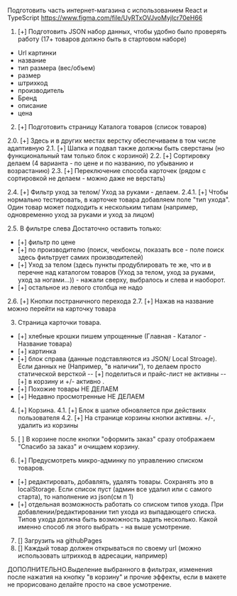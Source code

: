 Подготовить часть интернет-магазина с использованием React и TypeScript
https://www.figma.com/file/UyRTxOVJvoMyjlcr70eH66

1. [+] Подготовить JSON набор данных, чтобы удобно было проверять работу (17+ товаров должно быть в стартовом наборе)

- Url картинки
- название
- тип размера (вес/объем)
- размер
- штрихкод
- производитель
- Бренд
- описание
- цена

2. [+] Подготовить страницу Каталога товаров (список товаров)

2.0. [+] Здесь и в других местах верстку обеспечиваем в том числе адаптивную
2.1. [+] Шапка и подвал также должны быть сверстаны (но функциональный там только блок с корзиной)
2.2. [+] Сортировку делаем (4 варианта - по цене и по названию, по убыванию и возрастанию)
2.3. [+] Переключение способа карточек (рядом с сортировкой не делаем - можно даже не верстать)

2.4. [+] Фильтр уход за телом/ Уход за руками - делаем.
2.4.1. [+] Чтобы нормально тестировать, в карточке товара добавляем поле "тип ухода". Один товар может подходить к нескольким типам (например, одновременно уход за руками и уход за лицом)

2.5. В фильтре слева Достаточно оставить только:
- [+] фильтр по цене
- [+] по производителю (поиск, чекбоксы, показать все - поле поиск здесь фильтрует самих производителей)
- [+] Уход за телом (здесь пункты продублировать те же, что и в перечне над каталогом товаров (Уход за телом, уход за руками, уход за ногами...)) - нажали сверху, выбралось и слева и наоборот.
- [+] остальное из левого столбца не надо

2.6. [+] Кнопки постраничного перехода
2.7. [+] Нажав на название можно перейти на карточку товара

3. Страница карточки товара.
- [+] хлебные крошки пишем упрощенные (Главная - Каталог - Название товара)
- [+] картинка
- [+] блок справа (данные подставляются из JSON/ Local Stroage). Если данных не (Например, "в наличии"), то делаем просто статической версткой
  -- [+] поделиться и прайс-лист не активны
  -- [+] в корзину и +/- активно .
- [+] Похожие товары НЕ ДЕЛАЕМ
- [+] Недавно просмотренные НЕ ДЕЛАЕМ

4. [+] Корзина.
4.1. [+] Блок в шапке обновляется при действиях пользователя
4.2. [+] На странице корзины кнопки активны. +/-, удалить из корзины

5. [ ] В корзине после кнопки "оформить заказ" сразу отображаем "Спасибо за заказ" и очищаем корзину.

6. [+] Предусмотреть микро-админку по управлению списком товаров.
- [+] редактировать, добавлять, удалять товары. Сохранять это в localStorage. Если список пуст (админ все удалил или с самого старта), то наполнение из json(см п 1)
- [+] отдельная возможность работать со списком типов ухода. При добавлении/редактировании тип ухода из выпадающего списка. Типов ухода должна быть возможность задать несколько. Какой именно способ ля этого выбрать - на выше усмотрение.

7. [] Загрузить на githubPages
8. [] Каждый товар должен открываться по своему url (можно использовать штрихкод в адресации, например)

ДОПОЛНИТЕЛЬНО.Выделение выбранного в фильтрах, изменения после нажатия на кнопку "в корзину" и прочие эффекты, если в макете не прорисовано делайте просто на свое усмотрение.
